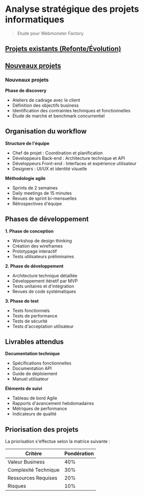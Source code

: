 # Analyse stratégique des projets informatiques

> Etude pour Webmonster Factory

## [Projets existants (Refonte/Évolution)](projets-existants.md)
## [Nouveaux projets](nouveau-projet.md)



### Nouveaux projets

**Phase de discovery**
- Ateliers de cadrage avec le client
- Définition des objectifs business
- Identification des contraintes techniques et fonctionnelles
- Étude de marché et benchmark concurrentiel

## Organisation du workflow

**Structure de l'équipe**
- Chef de projet : Coordination et planification
- Développeurs Back-end : Architecture technique et API
- Développeurs Front-end : Interfaces et expérience utilisateur
- Designers : UI/UX et identité visuelle

**Méthodologie agile**
- Sprints de 2 semaines
- Daily meetings de 15 minutes
- Revues de sprint bi-mensuelles
- Rétrospectives d'équipe

## Phases de développement

**1. Phase de conception**
- Workshop de design thinking
- Création des wireframes
- Prototypage interactif
- Tests utilisateurs préliminaires

**2. Phase de développement**
- Architecture technique détaillée
- Développement itératif par MVP
- Tests unitaires et d'intégration
- Revues de code systématiques

**3. Phase de test**
- Tests fonctionnels
- Tests de performance
- Tests de sécurité
- Tests d'acceptation utilisateur

## Livrables attendus

**Documentation technique**
- Spécifications fonctionnelles
- Documentation API
- Guide de déploiement
- Manuel utilisateur

**Éléments de suivi**
- Tableau de bord Agile
- Rapports d'avancement hebdomadaires
- Métriques de performance
- Indicateurs de qualité

## Priorisation des projets

La priorisation s'effectue selon la matrice suivante :

| Critère | Pondération |
|---------|-------------|
| Valeur Business | 40% |
| Complexité Technique | 30% |
| Ressources Requises | 20% |
| Risques | 10% |
